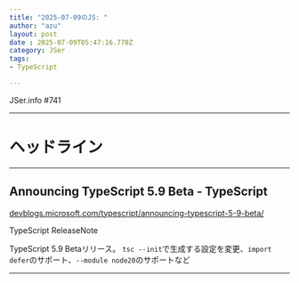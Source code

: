 ```yaml
---
title: "2025-07-09のJS: "
author: "azu"
layout: post
date : 2025-07-09T05:47:16.770Z
category: JSer
tags:
- TypeScript

---
```


JSer.info #741

----

<h1 class="site-genre">ヘッドライン</h1>

----

## Announcing TypeScript 5.9 Beta - TypeScript
[devblogs.microsoft.com/typescript/announcing-typescript-5-9-beta/](https://devblogs.microsoft.com/typescript/announcing-typescript-5-9-beta/ "Announcing TypeScript 5.9 Beta - TypeScript")
<p class="jser-tags jser-tag-icon"><span class="jser-tag">TypeScript</span> <span class="jser-tag">ReleaseNote</span></p>

TypeScript 5.9 Betaリリース。
`tsc --init`で生成する設定を変更、`import defer`のサポート、`--module node20`のサポートなど


----
